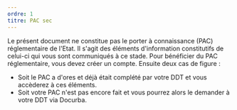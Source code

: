 ```yaml
---
ordre: 1
titre: PAC sec
---
```


Le présent document ne constitue pas le porter à connaissance (PAC) réglementaire de l'Etat. Il s'agit des éléments d'information constitutifs de celui-ci qui vous sont communiqués à ce stade. Pour bénéficier du PAC réglementaire, vous devez créer un compte. Ensuite deux cas de figure :
- Soit le PAC a d'ores et déjà était complété par votre DDT et vous accèderez à ces éléments. 
- Soit votre PAC n'est pas encore fait et vous pourrez alors le demander à votre DDT via Docurba.
